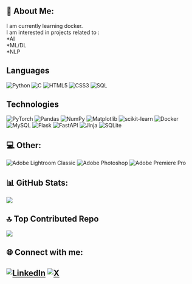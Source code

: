 
## 💫 About Me:
I am currently learning docker.<br>I am interested  in projects related to :<br>*AI<br>*ML/DL<br>*NLP


## Languages

![Python](https://img.shields.io/badge/-Python-000?&logo=Python)
![C](https://img.shields.io/badge/-C-000?&logo=C)
![HTML5](https://img.shields.io/badge/-html5-000?&logo=html5&logoColor=00599C)
![CSS3](https://img.shields.io/badge/-css3-000?&logo=css3)
![SQL](https://img.shields.io/badge/-SQL-000?&logo=MySQL)


## Technologies

![PyTorch](https://img.shields.io/badge/-PyTorch-000?&logo=PyTorch)
![Pandas](https://img.shields.io/badge/-pandas-%23150458.svg?&logo=pandas&logoColor=F90)
![NumPy](https://img.shields.io/badge/-numpy-%23013243.svg?&logo=numpy)
![Matplotlib](https://img.shields.io/badge/-Matplotlib-%23ffffff.svg?&logo=Matplotlib)
![scikit-learn](https://img.shields.io/badge/-scikit--learn-%23F7931E.svg?&logo=scikit-learn&logoColor=white)
![Docker](https://img.shields.io/badge/-Docker-000?&logo=Docker)
![MySQL](https://img.shields.io/badge/-mysql-%2300000f.svg?&logo=mysql&logoColor=white) ![Flask](https://img.shields.io/badge/-flask-%23000.svg?&logo=flask&logoColor=white) ![FastAPI](https://img.shields.io/badge/-FastAPI-005571?&logo=fastapi) ![Jinja](https://img.shields.io/badge/-jinja-white.svg?&logo=jinja&logoColor=black) ![SQLite](https://img.shields.io/badge/-sqlite-%2307405e.svg?&logo=sqlite&logoColor=white)
## 💻 Other:
![Adobe Lightroom Classic](https://img.shields.io/badge/Adobe%20Lightroom%20Classic-31A8FF.svg?&logo=Adobe%20Lightroom%20Classic&logoColor=white) ![Adobe Photoshop](https://img.shields.io/badge/adobe%20photoshop-%2331A8FF.svg?&logo=adobe%20photoshop&logoColor=white) ![Adobe Premiere Pro](https://img.shields.io/badge/Adobe%20Premiere%20Pro-9999FF.svg?&logo=Adobe%20Premiere%20Pro&logoColor=white) 

## 📊 GitHub Stats:

![](https://github-readme-streak-stats.herokuapp.com/?user=rahul-maurya11b&theme=radical&hide_border=false)<br/>

## 🔝 Top Contributed Repo
![](https://github-contributor-stats.vercel.app/api?username=rahul-maurya11b&limit=5&theme=radical&combine_all_yearly_contributions=true)

## 🌐 Connect with me:
[![LinkedIn](https://img.shields.io/badge/LinkedIn-%230077B5.svg?logo=linkedin&logoColor=white)](https://linkedin.com/in/rahul-maurya-619680215) [![X](https://img.shields.io/badge/X-black.svg?logo=X&logoColor=white)](https://x.com/rahulmaurya_7) 
---


